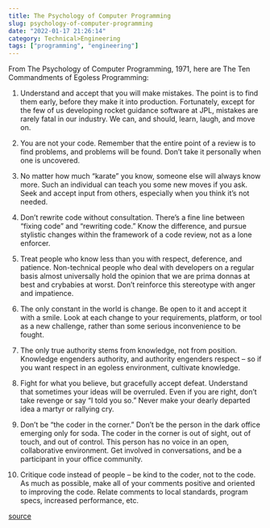 ```yaml
---
title: The Psychology of Computer Programming
slug: psychology-of-computer-programming
date: "2022-01-17 21:26:14"
category: Technical>Engineering
tags: ["programming", "engineering"]
---
```


From The Psychology of Computer Programming, 1971, here are The Ten
Commandments of Egoless Programming:

1. Understand and accept that you will make mistakes. The point is to find them
   early, before they make it into production. Fortunately, except for the few of
   us developing rocket guidance software at JPL, mistakes are rarely fatal in our
   industry. We can, and should, learn, laugh, and move on.

2. You are not your code. Remember that the entire point of a review is to find
   problems, and problems will be found. Don’t take it personally when one is
   uncovered.

3. No matter how much “karate” you know, someone else will always know more. Such
   an individual can teach you some new moves if you ask. Seek and accept input
   from others, especially when you think it’s not needed.

4. Don’t rewrite code without consultation. There’s a fine line between “fixing
   code” and “rewriting code.” Know the difference, and pursue stylistic changes
   within the framework of a code review, not as a lone enforcer.

5. Treat people who know less than you with respect, deference, and patience.
   Non-technical people who deal with developers on a regular basis almost
   universally hold the opinion that we are prima donnas at best and crybabies at
   worst. Don’t reinforce this stereotype with anger and impatience.

6. The only constant in the world is change. Be open to it and accept it with a
   smile. Look at each change to your requirements, platform, or tool as a new
   challenge, rather than some serious inconvenience to be fought.

7. The only true authority stems from knowledge, not from position. Knowledge
   engenders authority, and authority engenders respect – so if you want respect in
   an egoless environment, cultivate knowledge.

8. Fight for what you believe, but gracefully accept defeat. Understand that
   sometimes your ideas will be overruled. Even if you are right, don’t take
   revenge or say “I told you so.” Never make your dearly departed idea a martyr or
   rallying cry.

9. Don’t be “the coder in the corner.” Don’t be the person in the dark office
   emerging only for soda. The coder in the corner is out of sight, out of touch,
   and out of control. This person has no voice in an open, collaborative
   environment. Get involved in conversations, and be a participant in your office
   community.

10. Critique code instead of people – be kind to the coder, not to the code. As much
    as possible, make all of your comments positive and oriented to improving the
    code. Relate comments to local standards, program specs, increased performance,
    etc.

[source](http://blog.stephenwyattbush.com/2012/04/07/dad-and-the-ten-commandments-of-egoless-programming)

